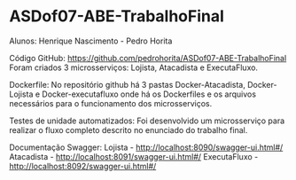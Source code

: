 # ASDof07-ABE-TrabalhoFinal


Alunos: Henrique Nascimento - Pedro Horita



Código GitHub: <https://github.com/pedrohorita/ASDof07-ABE-TrabalhoFinal>
Foram criados 3 microsserviços: Lojista, Atacadista e ExecutaFluxo.

Dockerfile: No repositório github há 3 pastas Docker-Atacadista, Docker-Lojista e Docker-executafluxo onde há os Dockerfiles e os arquivos necessários para o funcionamento dos microsserviços.

Testes de unidade automatizados: Foi desenvolvido um microsserviço para realizar o fluxo completo descrito no enunciado do trabalho final.

Documentação Swagger: 
Lojista - <http://localhost:8090/swagger-ui.html#/>
Atacadista - <http://localhost:8091/swagger-ui.html#/>
ExecutaFluxo - <http://localhost:8092/swagger-ui.html#/>
